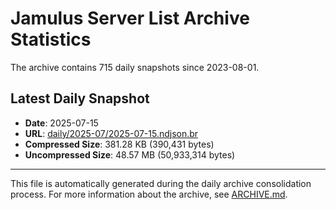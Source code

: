 # Jamulus Server List Archive Statistics

The archive contains 715 daily snapshots since 2023-08-01.

## Latest Daily Snapshot

- **Date**: 2025-07-15
- **URL**: [daily/2025-07/2025-07-15.ndjson.br](https://jamulus-archive.ap-south-1.linodeobjects.com/main/daily/2025-07/2025-07-15.ndjson.br)
- **Compressed Size**: 381.28 KB (390,431 bytes)
- **Uncompressed Size**: 48.57 MB (50,933,314 bytes)

---

This file is automatically generated during the daily archive consolidation process.
For more information about the archive, see [ARCHIVE.md](ARCHIVE.md).
